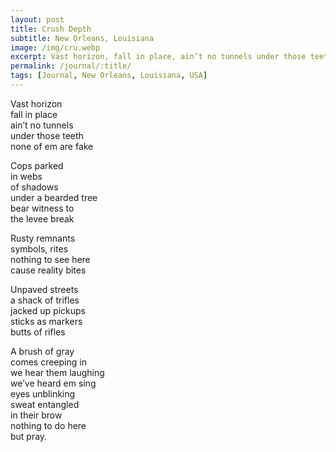 ```yaml
---
layout: post
title: Crush Depth
subtitle: New Orleans, Louisiana
image: /img/cru.webp
excerpt: Vast horizon, fall in place, ain’t no tunnels under those teeth, none of em are fake ...
permalink: /journal/:title/
tags: [Journal, New Orleans, Louisiana, USA]
---
```


Vast horizon  
fall in place  
ain’t no tunnels  
under those teeth  
none of em are fake

Cops parked  
in webs  
of shadows  
under a bearded tree  
bear witness to  
the levee break

Rusty remnants  
symbols, rites  
nothing to see here  
cause reality bites

Unpaved streets  
a shack of trifles  
jacked up pickups  
sticks as markers  
butts of rifles

A brush of gray  
comes creeping in  
we hear them laughing  
we’ve heard em sing  
eyes unblinking  
sweat entangled  
in their brow  
nothing to do here  
but pray.
